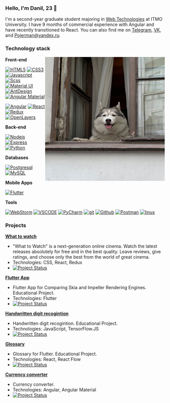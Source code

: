 ### Hello, I'm Danil, 23 👋

I'm a second-year graduate student majoring in [Web Technologies](https://abit.itmo.ru/program/master/web_tech) at ITMO University. I have 9 months of commercial experience with Angular and have recently transitioned to React. You can also find me on [Telegram](https://t.me/Pojerman), [VK](https://vk.com/id79940999), and [Pojerman@yandex.ru](mailto:Pojerman@yandex.ru).

### Technology stack

<img align="right" alt="dog" src="https://github.com/Pojerman/Pojerman/blob/main/RX-SgaVwLH4.jpg?raw=true" width="378" height="390">

**Front-end**

[![HTML5](https://img.shields.io/badge/-HTML5-%23E44D27?style=flat-square&labelColor=black&logo=HTML5&logoColor=%23E44D27)](#)  [![CSS3](https://img.shields.io/badge/-CSS3-blue?style=flat-square&labelColor=black&logo=CSS3&logoColor=blue)](#) [![Javascript](https://img.shields.io/badge/-JavaScript-F0DB4F?style=flat-square&labelColor=black&logo=javascript&logoColor=F0DB4F)](#) [![Scss](https://img.shields.io/badge/-Scss-c76494?style=flat-square&labelColor=f2f2f2&logo=sass&logoColor=c76494)](#) [![Material UI](https://img.shields.io/badge/-Material_Ui-0081cb?style=flat-square&labelColor=black&logo=mui&logoColor=00b0ff)](#)  [![AntDesign](https://img.shields.io/badge/-Ant_Design-1180ff?style=flat-square&labelColor=f75360&logo=AntDesign&logoColor=black)](#) [![Angular Material](https://img.shields.io/badge/-Angular_Material-0081cb?style=flat-square&labelColor=black&logo=mui&logoColor=00b0ff)](#)

[![Angular](https://img.shields.io/badge/-Angular-red?style=flat-square&labelColor=black&logo=angular&logoColor=red)](#) [![React](https://img.shields.io/badge/-React-61DBFB?style=flat-square&labelColor=black&logo=react&logoColor=61DBFB)](#) [![Redux](https://img.shields.io/badge/-Redux-764abc?style=flat-square&labelColor=black&logo=redux&logoColor=764abc)](#)
[![OpenLayers](https://img.shields.io/badge/-OpenLayers-00aaff?style=flat-square&labelColor=black&logo=OpenLayers&logoColor=00aaff)](#)

**Back-end**

[![Nodejs](https://img.shields.io/badge/-NodeJS-3C873A?style=flat-square&labelColor=black&logo=node.js&logoColor=3C873A)](#)  [![Express](https://img.shields.io/badge/-express.js-green?style=flat-square&labelColor=black&logo=express&logoColor=green)](#)  [![Python](https://img.shields.io/badge/-Python-ffff00?style=flat-square&labelColor=black&logo=python&logoColor=yellow)](#)

**Databases**

[![Postgresql](https://img.shields.io/badge/-PostgreSql-%232c3e50?style=flat-square&labelColor=f2f2f2&logo=Postgresql&logoColor=%232c3e50)](#)  [![MySQL](https://img.shields.io/badge/-MySQL-007979?style=flat-square&labelColor=e26d00&logo=MySQL&logoColor=white)](#)

**Mobile Apps**

[![Flutter](https://img.shields.io/badge/-Flutter-61DBFB?style=flat-square&labelColor=black&logo=flutter&logoColor=61DBFB)](#)

**Tools**

[![WebStorm](https://img.shields.io/badge/-WebStorm-00c7d0?style=flat-square&labelColor=f7e943&logo=WebStorm&logoColor=black)](#)
[![VSCODE](https://img.shields.io/badge/-Visual_Code-28b0ee?style=flat-square&labelColor=0273b7&logo=VisualStudioCode&logoColor=white)](#)
[![PyCharm](https://img.shields.io/badge/-PyCharm-20d088?style=flat-square&labelColor=f3ef49&logo=PyCharm&logoColor=black)](#) [![git](https://img.shields.io/badge/-git-red?style=flat-square&labelColor=black&logo=git&logoColor=red)](#)  [![Github](https://img.shields.io/badge/-GitHub-181717?style=flat-square&labelColor=gray&logo=GitHub&logoColor=white)](#)  [![Postman](https://img.shields.io/badge/-Postman-FCA121?style=flat-square&labelColor=black&logo=Postman&logoColor=FCA121)](#)
[![linux](https://img.shields.io/badge/-linux-f5d516?style=flat-square&labelColor=f2f2f2&logo=linux&logoColor=black)](#)

### Projects

**[What to watch](https://github.com/Pojerman/ITMO-REACT-HTML-ACADEMY)** 
   - "What to Watch" is a next-generation online cinema. Watch the latest releases absolutely for free and in the best quality. Leave reviews, give ratings, and choose only the best from the world of great cinema.
   - Technologies: CSS, React, Redux
   - [![Project Status](https://img.shields.io/badge/Status-Completed-green)](#)

**[Flutter App](https://github.com/Pojerman/flutter-app)**
- Flutter App for Comparing Skia and Impeller Rendering Engines. Educational Project.
-  Technologies: Flutter
- [![Project Status](https://img.shields.io/badge/Status-Completed-green)](#)

**[Handwritten digit recogintion](https://github.com/Pojerman/flutter-app)**
- Handwritten digit recogintion. Educational Project.
-  Technologies: JavaScript, TensorFlow.JS
- [![Project Status](https://img.shields.io/badge/Status-Completed-green)](#)

**[Glossary](https://github.com/Pojerman/glossary)**
- Glossary for Flutter. Educational Project.
-  Technologies: React, React Flow
- [![Project Status](https://img.shields.io/badge/Status-Completed-green)](#)

**[Currency converter](https://github.com/Pojerman/currency-converter)**
- Currency converter.
-  Technologies: Angular, Angular Material
- [![Project Status](https://img.shields.io/badge/Status-Completed-green)](#)
